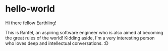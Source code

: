 # hello-world

Hi there fellow Earthling!

This is Ranfel, an aspiring software engineer who is also aimed at becoming the great rules of the world!
Kidding aside, I'm a very interesting person who loves deep and intellectual conversations. :D
